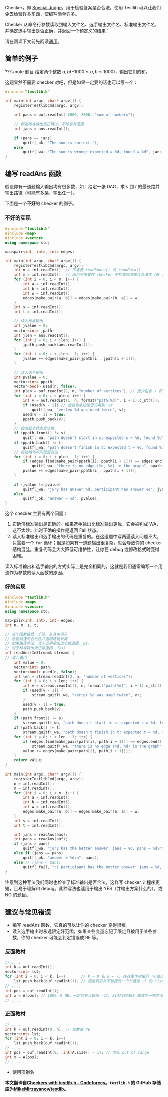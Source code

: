 Checker，即 [Special Judge](/intro/spj.md)，用于检验答案是否合法。使用 Testlib 可以让我们免去检验许多东西，使编写简单许多。

Checker 从命令行参数读取到输入文件名、选手输出文件名、标准输出文件名，并确定选手输出是否正确，并返回一个预定义的结果：

请在阅读下文前先阅读[通用](./general/)。

## 简单的例子

???+note 题目
    给定两个整数 $a,b(-1000 \le a,b \le 1000)$，输出它们的和。

这题显然不需要 checker 对吧，但是如果一定要的话也可以写一个：

```cpp
#include "testlib.h"

int main(int argc, char* argv[]) {
    registerTestlibCmd(argc, argv);

    int pans = ouf.readInt(-2000, 2000, "sum of numbers");
    
    // 假定标准输出是正确的，不检查其范围
    int jans = ans.readInt();
    
    if (pans == jans)
        quitf(_ok, "The sum is correct.");
    else
        quitf(_wa, "The sum is wrong: expected = %d, found = %d", jans, pans);
}
```

## 编写 readAns 函数

假设你有一道题输入输出均有很多数，如：给定一张 DAG，求 $s$ 到 $t$ 的最长路并输出路径（可能有多条，输出任一）。

下面是一个**不好**的 checker 的例子。

### 不好的实现

```cpp
#include "testlib.h"
#include <map>
#include <vector>
using namespace std;

map<pair<int, int>, int> edges;

int main(int argc, char* argv[]) {
    registerTestlibCmd(argc, argv);
    int n = inf.readInt(); // 不需要 readSpace() 或 readEoln()
    int m = inf.readInt(); // 因为不需要在 checker 中检查标准输入合法性（有 validator）
    for (int i = 0; i < m; i++) {
        int a = inf.readInt();
        int b = inf.readInt();
        int w = inf.readInt();
        edges[make_pair(a, b)] = edges[make_pair(b, a)] = w;
    }
    int s = inf.readInt();
    int t = inf.readInt();

    // 读入标准输出
    int jvalue = 0;
    vector<int> jpath;
    int jlen = ans.readInt();
    for (int i = 0; i < jlen; i++) {
        jpath.push_back(ans.readInt());
    }
    for (int i = 0; i < jlen - 1; i++) {
        jvalue += edges[make_pair(jpath[i], jpath[i + 1])];
    }
    
    // 读入选手输出
    int pvalue = 0;
    vector<int> ppath;
    vector<bool> used(n, false);
    int plen = ouf.readInt(2, n, "number of vertices"); // 至少包含 s 和 t 两个点
    for (int i = 0; i < plen; i++) {
        int v = ouf.readInt(1, n, format("path[%d]", i + 1).c_str());
        if (used[v - 1]) // 检查每条边是否只用到一次
            quitf(_wa, "vertex %d was used twice", v);
        used[v - 1] = true;
        ppath.push_back(v);
    }
    // 检查起点终点合法性
    if (ppath.front() != s) 
        quitf(_wa, "path doesn't start in s: expected s = %d, found %d", s, ppath.front());
    if (ppath.back() != t)
        quitf(_wa, "path doesn't finish in t: expected t = %d, found %d", t, ppath.back());
    // 检查相邻点间是否有边
    for (int i = 0; i < plen - 1; i++) {
        if (edges.find(make_pair(ppath[i], ppath[i + 1])) == edges.end())
            quitf(_wa, "there is no edge (%d, %d) in the graph", ppath[i], ppath[i + 1]);
        pvalue += edges[make_pair(ppath[i], ppath[i + 1])];
    }
    
    if (jvalue != pvalue)
        quitf(_wa, "jury has answer %d, participant has answer %d", jvalue, pvalue);
    else
        quitf(_ok, "answer = %d", pvalue);
}
```

这个 checker 主要有两个问题：

1.    它确信标准输出是正确的。如果选手输出比标准输出更优，它会被判成 WA，这不太妙。此时正确的操作是返回 Fail 状态。
2.    读入标准输出和选手输出的代码是重复的。在这道题中写两遍读入问题不大，只需要一个 `for` 循环；但是如果有一道题输出很复杂，就会导致你的 checker 结构混乱。重复代码会大大降低可维护性，让你在 debug 或修改格式时变得困难。

读入标准输出和选手输出的方式实际上是完全相同的，这就是我们通常编写一个用流作为参数的读入函数的原因。

### 好的实现

```cpp
#include "testlib.h"
#include <map>
#include <vector>
using namespace std;

map<pair<int, int>, int> edges;
int n, m, s, t;

// 这个函数接受一个流，从其中读入
// 检查路径的合法性并返回路径长度
// 如果路径非法，对于选手输出流它将返回 _wa，
// 对于标准输出流它将返回 _fail
int readAns(InStream& stream) {
// 读入输出
    int value = 0;
    vector<int> path;
    vector<bool> used(n, false);
    int len = stream.readInt(2, n, "number of vertices");
    for (int i = 0; i < len; i++) {
        int v = stream.readInt(1, n, format("path[%d]", i + 1).c_str());
        if (used[v - 1]) {
            stream.quitf(_wa, "vertex %d was used twice", v);
        }
        used[v - 1] = true;
        path.push_back(v);
    }
    if (path.front() != s) 
        stream.quitf(_wa, "path doesn't start in s: expected s = %d, found %d", s, path.front());
    if (path.back() != t)
        stream.quitf(_wa, "path doesn't finish in t: expected t = %d, found %d", t, path.back());
    for (int i = 0; i < len - 1; i++) {
        if (edges.find(make_pair(path[i], path[i + 1])) == edges.end())
            stream.quitf(_wa, "there is no edge (%d, %d) in the graph", path[i], path[i + 1]);
        value += edges[make_pair(path[i], path[i + 1])];
    }
    return value;
}

int main(int argc, char* argv[]) {
    registerTestlibCmd(argc, argv);
    n = inf.readInt();
    m = inf.readInt();
    for (int i = 0; i < m; i++) {
        int a = inf.readInt();
        int b = inf.readInt();
        int w = inf.readInt();
        edges[make_pair(a, b)] = edges[make_pair(b, a)] = w;
    }
    int s = inf.readInt();
    int t = inf.readInt();

    int jans = readAns(ans);
    int pans = readAns(ouf);
    if (jans > pans)
        quitf(_wa, "jury has the better answer: jans = %d, pans = %d\n", jans, pans);
    else if (jans == pans)
        quitf(_ok, "answer = %d\n", pans);
    else // (jans < pans)
        quitf(_fail, ":( participant has the better answer: jans = %d, pans = %d\n", jans, pans);
}
```

注意到这种写法我们同时也检查了标准输出是否合法，这样写 checker 让程序更短，且易于理解和 debug。此种写法也适用于输出 YES（并输出方案什么的），或 NO 的题目。

## 建议与常见错误

-   编写 readAns 函数，它真的可以让你的 checker 变得很棒。
-   读入选手输出时永远限定好范围，如果某些变量忘记了限定且被用于某些参数，你的 checker 可能会判定错误或 RE 等。

### 反面教材

```cpp
// ....
int k = ouf.readInt();
vector<int> lst;
for (int i = 0; i < k; i++)       // k = 0 和 k = -5 在这里作用相同（不会进入循环体）
    lst.push_back(ouf.readInt()); // 但是我们并不想接受一个长度为 -5 的 list，不是吗？
// ....
int pos = ouf.readInt();
int x = A[pos]; // 100% 会 RE。一定会有人输出 -42, 2147483456 或其他一些非法数字。
// ....
```

### 正面教材

```cpp
// ....
int k = ouf.readInt(0, n); // 负数会 PE
vector<int> lst;
for (int i = 0; i < k; i++)
    lst.push_back(ouf.readInt());
// ....
int pos = ouf.readInt(0, (int)A.size() - 1); // 防止 out of range
int x = A[pos]; 
// ....
```

-   使用项别名

**本文翻译自[Checkers with testlib.h - Codeforces](https://codeforces.com/blog/entry/18431)。`testlib.h` 的 GitHub 存储库为[MikeMirzayanov/testlib](https://github.com/MikeMirzayanov/testlib)。**
